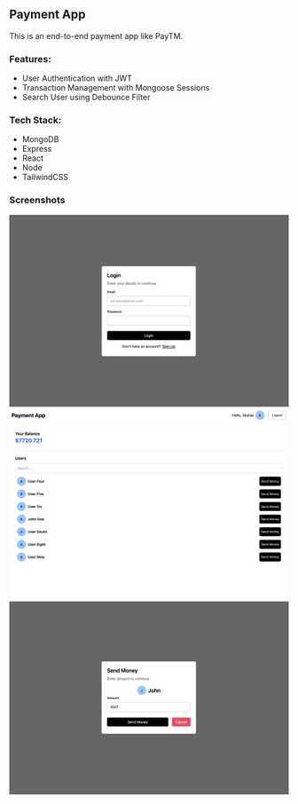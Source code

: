 ## Payment App

This is an end-to-end payment app like PayTM.

### Features:

- User Authentication with JWT
- Transaction Management with Mongoose Sessions
- Search User using Debounce Filter

### Tech Stack:

- MongoDB
- Express
- React
- Node
- TailwindCSS

### Screenshots

![Login](login.png)
![Dashboard](dashboard.png)
![Transfer](transfer.png)